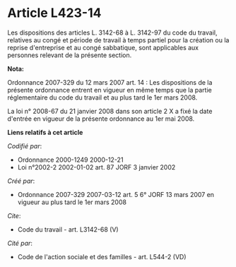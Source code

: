 # Article L423-14

Les dispositions des articles L. 3142-68 à L. 3142-97 du code du travail, relatives au congé et période de travail à temps
partiel pour la création ou la reprise d'entreprise et au congé sabbatique, sont applicables aux personnes relevant de la
présente section.

**Nota:**

Ordonnance 2007-329 du 12 mars 2007 art. 14 : Les dispositions de la présente ordonnance entrent en vigueur en même temps que
la partie réglementaire du code du travail et au plus tard le 1er mars 2008. 

La loi n° 2008-67 du 21 janvier 2008 dans son article 2 X a fixé la date d'entrée en vigueur de la présente ordonnance au 1er
mai 2008.

**Liens relatifs à cet article**

_Codifié par_:

  - Ordonnance 2000-1249 2000-12-21
  - Loi n°2002-2 2002-01-02 art. 87 JORF 3 janvier 2002

_Créé par_:

  - Ordonnance 2007-329 2007-03-12 art. 5 6° JORF 13 mars 2007 en vigueur au plus tard le 1er mars 2008

_Cite_:

  - Code du travail - art. L3142-68 (V)

_Cité par_:

  - Code de l'action sociale et des familles - art. L544-2 (VD)
